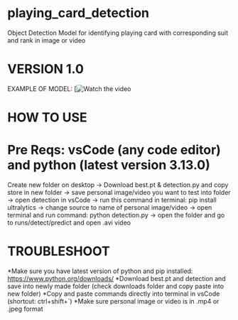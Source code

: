 # playing_card_detection
Object Detection Model for identifying playing card with corresponding suit and rank in image or video

# VERSION 1.0

EXAMPLE OF MODEL:
[![Watch the video](https://youtube.com/shorts/XUW03UxUuHI?feature=share)

# HOW TO USE
# Pre Reqs: vsCode (any code editor) and python (latest version 3.13.0)
Create new folder on desktop -> Download best.pt & detection.py and copy store in new folder -> save personal image/video you want to test into folder -> open detection in vsCode -> run this command in terminal: pip install ultralytics -> change source to name of personal image/video -> open terminal and run command: python detection.py -> open the folder and go to runs/detect/predict and open .avi video

# TROUBLESHOOT
*Make sure you have latest version of python and pip installed: https://www.python.org/downloads/
*Download best.pt and detection and save into newly made folder (check downloads folder and copy paste into new folder)
*Copy and paste commands directly into terminal in vsCode (shortcut: ctrl+shift+`)
*Make sure personal image or video is in .mp4 or .jpeg format
